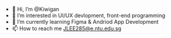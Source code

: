 - 👋 Hi, I’m @Kiwigan
- 👀 I’m interested in UI/UX devlopment, front-end programming
- 🌱 I’m currently learning Figma & Andriod App Development
- 📫 How to reach me JLEE285@e.ntu.edu.sg

<!---
Kiwigan/Kiwigan is a ✨ special ✨ repository because its `README.md` (this file) appears on your GitHub profile.
You can click the Preview link to take a look at your changes.
--->
